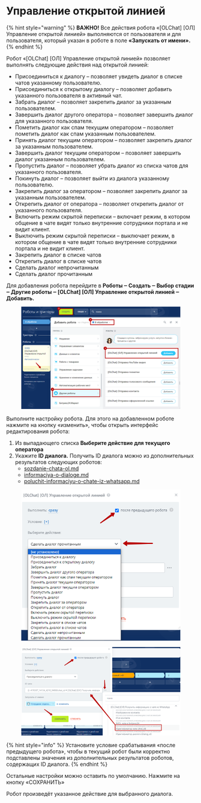 # Управление открытой линией

{% hint style="warning" %}
**ВАЖНО!** Все действия робота «\[OLChat] \[ОЛ] Управление открытой линией»  выполняются от пользователя и для пользователя, который указан в роботе в поле **«Запускать от имени».**
{% endhint %}

Робот «\[OLChat] \[ОЛ] Управление открытой линией» позволяет выполнять следующие действия над открытой линией:

* Присоединиться к диалогу – позволяет увидеть диалог в списке чатов указанному пользователю.
* Присоединиться к открытому диалогу – позволяет добавить указанного пользователя в активный чат.
* Забрать диалог – позволяет закрепить диалог за указанным пользователем.
* Завершить диалог другого оператора – позволяет завершить диалог для указанного пользователя.
* Пометить диалог как спам текущим оператором – позволяет пометить диалог как спам указанным пользователем.
* Принять диалог текущим оператором – позволяет закрепить диалог за указанным пользователем.
* Завершить диалог текущим оператором – позволяет завершить диалог указанным пользователем.
* Пропустить диалог – позволяет убрать диалог из списка чатов для указанного пользователя.
* Покинуть диалог – позволяет выйти из диалога указанному пользователю.
* Закрепить диалог за оператором – позволяет закрепить диалог за указанным пользователем.
* Открепить диалог от оператора – позволяет открепить диалог от указанного пользователя.
* Включить режим скрытой переписки – включает режим, в котором общение в чате видят только внутренние сотрудники портала и не видит клиент.
* Выключить режим скрытой переписки – выключает режим, в котором общение в чате видят только внутренние сотрудники портала и не видит клиент.
* Закрепить диалог в списке чатов
* Открепить диалог в списке чатов
* Сделать диалог непрочитанным
* Сделать диалог прочитанным

Для добавления робота перейдите в **Роботы ‒ Создать ‒ Выбор стадии ‒ Другие роботы ‒ \[OLChat] \[ОЛ] Управление открытой линией ‒ Добавить.**

<figure><img src="../../.gitbook/assets/image (381).png" alt=""><figcaption></figcaption></figure>

Выполните настройку робота. Для этого на добавленном роботе нажмите на кнопку «изменить», чтобы открыть интерфейс редактирования робота:

1. Из выпадающего списка **Выберите действие для текущего оператора**
2. Укажите **ID диалога.** Получить ID диалога можно из дополнительных результатов следующих роботов:
   * [sozdanie-chata-ol.md](sozdanie-chata-ol.md "mention")
   * [informaciya-o-dialoge.md](informaciya-o-dialoge.md "mention")
   * [poluchit-informaciyu-o-chate-iz-whatsapp.md](poluchit-informaciyu-o-chate-iz-whatsapp.md "mention")

<figure><img src="../../.gitbook/assets/image (2) (1) (1).png" alt=""><figcaption></figcaption></figure>

<figure><img src="../../.gitbook/assets/image (927).png" alt=""><figcaption></figcaption></figure>

{% hint style="info" %}
Установите условие срабатывания «после предыдущего робота», чтобы в текущий робот были корректно подставлены значения из дополнительных результатов роботов, содержащих ID диалога.
{% endhint %}

Остальные настройки можно оставить по умолчанию. Нажмите на кнопку «СОХРАНИТЬ»

Робот произведёт указанное действие для выбранного диалога.
